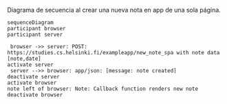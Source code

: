 Diagrama de secuencia al crear una nueva nota en app de una sola página.

```mermaid
sequenceDiagram
participant browser
participant server

 browser ->> server: POST: https://studies.cs.helsinki.fi/exampleapp/new_note_spa with note data [note,date]
activate server
 server -->> browser: app/json: [message: note created]
deactivate server
activate browser
note left of browser: Note: Callback function renders new note
deactivate browser



```
